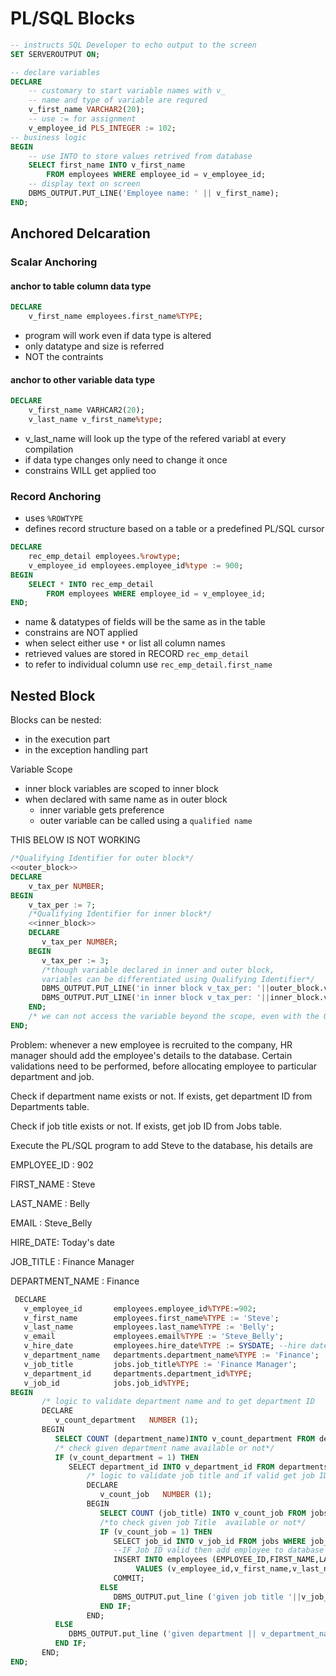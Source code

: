 # PL/SQL Blocks

```sql
-- instructs SQL Developer to echo output to the screen
SET SERVEROUTPUT ON;

-- declare variables
DECLARE
    -- customary to start variable names with v_
    -- name and type of variable are requred
    v_first_name VARCHAR2(20);
    -- use := for assignment
    v_employee_id PLS_INTEGER := 102;
-- business logic
BEGIN
    -- use INTO to store values retrived from database
    SELECT first_name INTO v_first_name
        FROM employees WHERE employee_id = v_employee_id;
    -- display text on screen
    DBMS_OUTPUT.PUT_LINE('Employee name: ' || v_first_name);
END;
```

## Anchored Delcaration

### Scalar Anchoring

#### anchor to table column data type

```sql
DECLARE
    v_first_name employees.first_name%TYPE;
```
- program will work even if data type is altered
- only datatype and size is referred
- NOT the contraints

#### anchor to other variable data type
```sql
DECLARE
    v_first_name VARHCAR2(20);
    v_last_name v_first_name%type;
```
- v_last_name will look up the type of the refered variabl at every compilation
- if data type changes only need to change it once
- constrains WILL get applied too


### Record Anchoring

- uses `%ROWTYPE`
- defines record structure based on a table or a predefined PL/SQL cursor


```sql
DECLARE
    rec_emp_detail employees.%rowtype;
    v_employee_id employees.employee_id%type := 900;
BEGIN
    SELECT * INTO rec_emp_detail
        FROM employees WHERE employee_id = v_employee_id;
END;
```
- name & datatypes of fields will be the same as in the table
- constrains are NOT applied
- when select either use `*` or list all column names
- retrieved values are stored in RECORD `rec_emp_detail`
- to refer to individual column use `rec_emp_detail.first_name`

## Nested Block

Blocks can be nested:
- in the execution part
- in the exception handling part

Variable Scope
- inner block variables are scoped to inner block
- when declared with same name as in outer block
    - inner variable gets preference
    - outer variable can be called using a `qualified name`

THIS BELOW IS NOT WORKING
```sql
/*Qualifying Identifier for outer block*/
<<outer_block>>
DECLARE
    v_tax_per NUMBER;
BEGIN
    v_tax_per := 7;
    /*Qualifying Identifier for inner block*/
    <<inner_block>>
    DECLARE
       v_tax_per NUMBER;
    BEGIN
       v_tax_per := 3;
       /*though variable declared in inner and outer block,
       variables can be differentiated using Qualifying Identifier*/
       DBMS_OUTPUT.PUT_LINE('in inner block v_tax_per: '||outer_block.v_tax_per);
       DBMS_OUTPUT.PUT_LINE('in inner block v_tax_per: '||inner_block.v_tax_per);
    END;
    /* we can not access the variable beyond the scope, even with the Qualifying Identifier*/
END;
```

Problem:
whenever a new employee is recruited to the company, HR manager should add the employee's details to the database. Certain validations need to be performed, before allocating employee to particular department and job.

Check if department name exists or not. If exists, get department ID from Departments table.

Check if job title exists or not. If exists, get job ID from Jobs table.

Execute the PL/SQL program to add Steve to the database, his details are

EMPLOYEE_ID : 902

FIRST_NAME : Steve

LAST_NAME : Belly

EMAIL : Steve_Belly

HIRE_DATE: Today's date

JOB_TITLE : Finance Manager

DEPARTMENT_NAME : Finance

```sql
 DECLARE
   v_employee_id       employees.employee_id%TYPE:=902;
   v_first_name        employees.first_name%TYPE := 'Steve';
   v_last_name         employees.last_name%TYPE := 'Belly';
   v_email             employees.email%TYPE := 'Steve_Belly';
   v_hire_date         employees.hire_date%TYPE := SYSDATE; --hire date is todays date,retrieved from database time
   v_department_name   departments.department_name%TYPE := 'Finance';
   v_job_title         jobs.job_title%TYPE := 'Finance Manager';
   v_department_id     departments.department_id%TYPE;
   v_job_id            jobs.job_id%TYPE;
BEGIN
       /* logic to validate department name and to get department ID   */
       DECLARE
          v_count_department   NUMBER (1);
       BEGIN
          SELECT COUNT (department_name)INTO v_count_department FROM departments WHERE department_name = v_department_name;
          /* check given department name available or not*/
          IF (v_count_department = 1) THEN
             SELECT department_id INTO v_department_id FROM departments WHERE department_name = v_department_name;
                 /* logic to validate job title and if valid get job ID   */
                 DECLARE
                    v_count_job   NUMBER (1);
                 BEGIN
                    SELECT COUNT (job_title) INTO v_count_job FROM jobs WHERE job_title = v_job_title;
                    /*to check given job Title  available or not*/
                    IF (v_count_job = 1) THEN
                       SELECT job_id INTO v_job_id FROM jobs WHERE job_title = v_job_title;
                       --IF Job ID valid then add employee to database
                       INSERT INTO employees (EMPLOYEE_ID,FIRST_NAME,LAST_NAME,EMAIL,HIRE_DATE,JOB_ID,DEPARTMENT_ID)
                            VALUES (v_employee_id,v_first_name,v_last_name,v_email,v_hire_date,v_job_id,v_department_id);
                       COMMIT;
                    ELSE
                       DBMS_OUTPUT.put_line ('given job title '||v_job_title ||' does not exist');
                    END IF;
                 END;
          ELSE
             DBMS_OUTPUT.put_line ('given department || v_department_name '||' does not exist');
          END IF;
       END;
END;
```